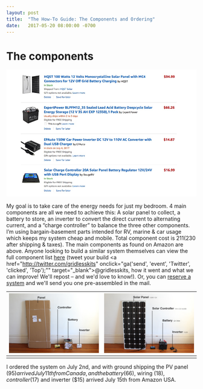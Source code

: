 ```yaml
---
layout: post
title:  "The How-To Guide: The Components and Ordering"
date:   2017-05-20 08:00:00 -0700
---
```




The components
==============

![](/img/AMAZON.jpg)

My goal is to take care of the energy needs for just my bedroom. 4 main components are all we need to achieve this: A solar panel to collect, a battery to store, an inverter to convert the direct current to alternating current, and a “charge controller” to balance the three other components. I’m using bargain-basement parts intended for RV, marine & car usage which keeps my system cheap and mobile. Total component cost is $211 ($230 after shipping & taxes). The main components as found on Amazon are above. Anyone looking to build a similar system themselves can view the full component list <a href="http://www.amazon.com/gp/aws/cart/add.html?AssociateTag=gridlesskits-20&ASIN.1=B00L6LZRXM&Quantity.1=1&ASIN.2=B015DJ4QX4&Quantity.2=1&ASIN.3=B071FK3GWY&Quantity.3=1&ASIN.4=B01NAUV18K&Quantity.4=1&ASIN.5=B017PI2OUS&Quantity.5=1&ASIN.6=B000ND0WB6&Quantity.6=1" onclick="ga('send', 'event', 'AffLink', 'clicked', 'Same Page');">here</a> (tweet your build <a href="http://twitter.com/gridlesskits" onclick="ga('send', 'event', 'Twitter', 'clicked', 'Top');"" target="_blank">@gridlesskits</a>, how it went and what we can improve! We'll repost – and we'd love to know!). Or, you can  <a href="https://cash.me/$nikodunk" onclick="ga('send', 'event', 'Reserve', 'clicked', 'Top');"> reserve a system</a> and we'll send you one pre-assembled in the mail.





![](/img/BOXES.jpg)   |  ![](/img/COMPONENTS.jpg)
:-------------------------:|:-------------------------:
						   |








I ordered the system on July 2nd, and with ground shipping the PV panel ($95) arrived July 11th from Canada, and the battery ($66), wiring ($18), controller ($17) and inverter ($15) arrived July 15th from Amazon USA.


